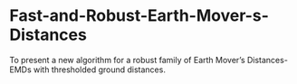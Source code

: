 # Fast-and-Robust-Earth-Mover-s-Distances
To present a new algorithm for a robust family of Earth Mover’s Distances- EMDs with thresholded ground distances.
